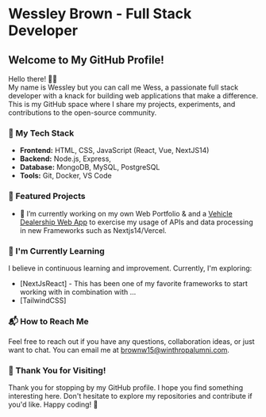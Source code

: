 # Wessley Brown - Full Stack Developer

## Welcome to My GitHub Profile!

Hello there! 👋🏾  
My name is Wessley but you can call me Wess, a passionate full stack developer with a knack for building web applications that make a difference. This is my GitHub space where I share my projects, experiments, and contributions to the open-source community.

### 🚀 My Tech Stack

- **Frontend:** HTML, CSS, JavaScript (React, Vue, NextJS14)
- **Backend:** Node.js, Express,
- **Database:** MongoDB, MySQL, PostgreSQL
- **Tools:** Git, Docker, VS Code

### 🔧 Featured Projects
- 🔭 I’m currently working on my own Web Portfolio & and a [Vehicle Dealership Web App]() to exercise my usage of APIs and data processing in new Frameworks such as Nextjs14/Vercel.  
<!--
- 👯 I’m looking to collaborate on ...
- 🤔 I’m looking for help with ...
- 💬 Ask me about ...
-->


### 🌱 I'm Currently Learning

I believe in continuous learning and improvement. Currently, I'm exploring:

- [NextJsReact] - This has been one of my favorite frameworks to start working with in combination with ... 
- [TailwindCSS]

<!--
### 🤝 Let's Connect!

- LinkedIn: [Your LinkedIn Profile](Link to LinkedIn)
- Portfolio: [Your Portfolio Website](Link to Portfolio) 
-->

### 📬 How to Reach Me

Feel free to reach out if you have any questions, collaboration ideas, or just want to chat. You can email me at [brownw15@winthropalumni.com](mailto:brownw15@winthropalumni.com).


### 🙏 Thank You for Visiting!

Thank you for stopping by my GitHub profile. I hope you find something interesting here. Don't hesitate to explore my repositories and contribute if you'd like. Happy coding! 🚀


